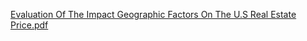[Evaluation Of The Impact Geographic Factors On The U.S Real Estate Price.pdf](https://github.com/user-attachments/files/20076732/Evaluation.Of.The.Impact.Geographic.Factors.On.The.U.S.Real.Estate.Price.pdf)
